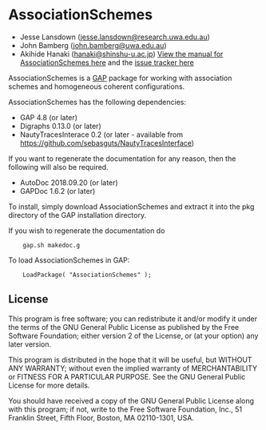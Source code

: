 # AssociationSchemes

* Jesse Lansdown (jesse.lansdown@research.uwa.edu.au)
* John Bamberg (john.bamberg@uwa.edu.au)
* Akihide Hanaki (hanaki@shinshu-u.ac.jp)
[View the manual for AssociationSchemes here](http://www.jesselansdown.com/AssociationSchemes/doc/manual.pdf)
and the [issue tracker here](https://github.com/jesselansdown/AssociationSchemes/issues)

AssociationSchemes is a [GAP](https://www.gap-system.org) package for working with association schemes and homogeneous
coherent configurations.

AssociationSchemes has the following dependencies:
* GAP 4.8 (or later)
* Digraphs 0.13.0 (or later)
* NautyTracesInterace 0.2 (or later - available from https://github.com/sebasguts/NautyTracesInterface)

If you want to regenerate the documentation for any reason, then the following will also be required.

* AutoDoc 2018.09.20 (or later)
* GAPDoc 1.6.2 (or later)

To install, simply download AssociationSchemes and extract it into the pkg directory of the GAP installation directory.

If you wish to regenerate the documentation do

		gap.sh makedoc.g

To load AssociationSchemes in GAP:

		LoadPackage( "AssociationSchemes" );

## License

This program is free software; you can redistribute it and/or
modify it under the terms of the GNU General Public License
as published by the Free Software Foundation; either version 2
of the License, or (at your option) any later version.

This program is distributed in the hope that it will be useful,
but WITHOUT ANY WARRANTY; without even the implied warranty of
MERCHANTABILITY or FITNESS FOR A PARTICULAR PURPOSE.  See the
GNU General Public License for more details.

You should have received a copy of the GNU General Public License
along with this program; if not, write to the Free Software
Foundation, Inc., 51 Franklin Street, Fifth Floor, Boston, MA  02110-1301, USA.